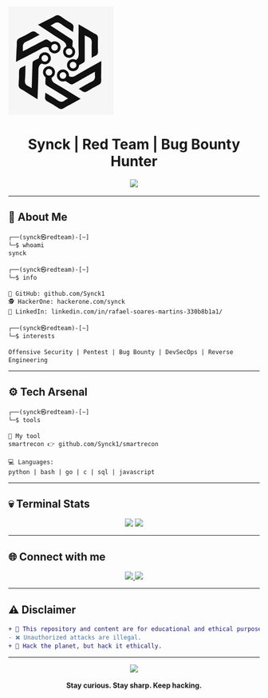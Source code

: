 ![Logo](image.png)

<h1 align="center">
   Synck | Red Team | Bug Bounty Hunter
</h1>

<p align="center">
  <img src="https://readme-typing-svg.demolab.com/?lines=Red-Team-Engineer+%F0%9F%9A%A9;Bug+Bounty+Hunter+%F0%9F%91%80;Red+Team+Ops+%F0%9F%94%96;DevSecOps+Lover+%F0%9F%91%BB;Never+Stop+Hacking...&center=true&size=22&color=FF0000" />
</p>

---

## 🧠 About Me

```
┌──(synck㉿redteam)-[~]
└─$ whoami
synck

┌──(synck㉿redteam)-[~]
└─$ info

🐙 GitHub: github.com/Synck1
🕵️ HackerOne: hackerone.com/synck
👔 LinkedIn: linkedin.com/in/rafael-soares-martins-330b8b1a1/

┌──(synck㉿redteam)-[~]
└─$ interests

Offensive Security | Pentest | Bug Bounty | DevSecOps | Reverse Engineering
```

---

## ⚙️ Tech Arsenal

```
┌──(synck㉿redteam)-[~]
└─$ tools

🔧 My tool
smartrecon 👉 github.com/Synck1/smartrecon

💻 Languages:
python | bash | go | c | sql | javascript
```

---

## 💀 Terminal Stats

<p align="center">
  <img src="https://github-readme-stats.vercel.app/api?username=Synck1&show_icons=true&theme=radical&border_color=FF0000&icon_color=FF0000" />
  <img src="https://github-readme-stats.vercel.app/api/top-langs/?username=Synck1&layout=compact&theme=radical&border_color=FF0000" />
</p>

---

## 🌐 Connect with me

<p align="center">
  <a href="https://www.linkedin.com/in/rafael-soares-martins-330b8b1a1/" target="_blank">
    <img src="https://img.shields.io/badge/LinkedIn-0077B5?style=for-the-badge&logo=linkedin&logoColor=white"/>
  </a>
  
  <a href="https://hackerone.com/synck" target="_blank">
    <img src="https://img.shields.io/badge/HackerOne-111111?style=for-the-badge&logo=hackerone&logoColor=white"/>
  </a>
</p>

---

## ⚠️ Disclaimer

```diff
+ 🚨 This repository and content are for educational and ethical purposes only.
- ❌ Unauthorized attacks are illegal.
+ 🧠 Hack the planet, but hack it ethically.
```

---

<p align="center">
  <img src="https://media.giphy.com/media/dsKnRuALlWsZG/giphy.gif" width="300">
</p>

<p align="center">
  <b>Stay curious. Stay sharp. Keep hacking.</b>
</p>
